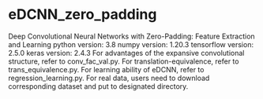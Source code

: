# eDCNN_zero_padding
Deep Convolutional Neural Networks with Zero-Padding: Feature Extraction and Learning
python version: 3.8
numpy version: 1.20.3
tensorflow version: 2.5.0
keras version: 2.4.3
For advantages of the expansive convolutional structure, refer to conv_fac_val.py.
For translation-equivalence, refer to trans_equivalence.py.
For learning ability of eDCNN, refer to regression_learning.py.
For real data, users need to download corresponding dataset and put to designated directory.

